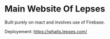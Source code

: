 # Main Website Of Lepses 
Built purely on react and involves use of Firebase.

Deployement: 
https://whatis.lepses.com/

